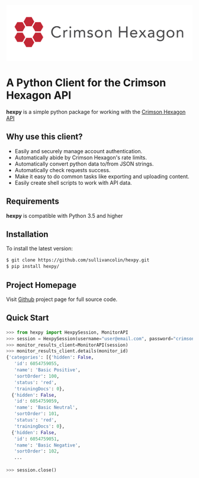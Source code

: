 ![Banner](images/banner.png)

A Python Client for the Crimson Hexagon API
===========================================

**hexpy** is a simple python package for working with the [Crimson Hexagon API](https://apidocs.crimsonhexagon.com/)

## Why use this client?

* Easily and securely manage account authentication.
* Automatically abide by Crimson Hexagon's rate limits.
* Automatically convert python data to/from JSON strings.
* Automatically check requests success.
* Make it easy to do common tasks like exporting and uploading content.
* Easily create shell scripts to work with API data.

## Requirements
**hexpy** is compatible with Python 3.5 and higher

## Installation
<!-- To install the most recent stable release run `pip install hexpy`. -->

To install the latest version:
```bash
$ git clone https://github.com/sullivancolin/hexpy.git
$ pip install hexpy/
```

## Project Homepage

Visit [Github](https://github.com/sullivancolin/hexpy) project page for full source code.

## Quick Start

```python
>>> from hexpy import HexpySession, MonitorAPI
>>> session = HexpySession(username="user@email.com", password="crimson_login")
>>> monitor_results_client=MonitorAPI(session)
>>> monitor_results_client.details(monitor_id)
{'categories': [{'hidden': False,
   'id': 6054759055,
   'name': 'Basic Positive',
   'sortOrder': 100,
   'status': 'red',
   'trainingDocs': 0},
  {'hidden': False,
   'id': 6054759059,
   'name': 'Basic Neutral',
   'sortOrder': 101,
   'status': 'red',
   'trainingDocs': 0},
  {'hidden': False,
   'id': 6054759051,
   'name': 'Basic Negative',
   'sortOrder': 102,
   ...

>>> session.close()
```
